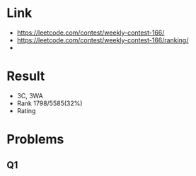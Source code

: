 # Link
- https://leetcode.com/contest/weekly-contest-166/
- https://leetcode.com/contest/weekly-contest-166/ranking/
-

# Result
- 3C, 3WA
- Rank 1798/5585(32%)
- Rating

# Problems
## Q1
